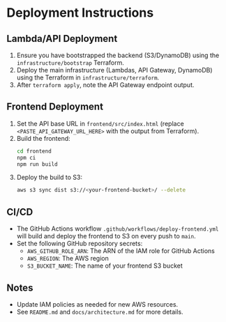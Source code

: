 # Deployment Instructions

## Lambda/API Deployment

1. Ensure you have bootstrapped the backend (S3/DynamoDB) using the `infrastructure/bootstrap` Terraform.
2. Deploy the main infrastructure (Lambdas, API Gateway, DynamoDB) using the Terraform in `infrastructure/terraform`.
3. After `terraform apply`, note the API Gateway endpoint output.

## Frontend Deployment

1. Set the API base URL in `frontend/src/index.html` (replace `<PASTE_API_GATEWAY_URL_HERE>` with the output from Terraform).
2. Build the frontend:
   ```sh
   cd frontend
   npm ci
   npm run build
   ```
3. Deploy the build to S3:
   ```sh
   aws s3 sync dist s3://<your-frontend-bucket>/ --delete
   ```

## CI/CD

- The GitHub Actions workflow `.github/workflows/deploy-frontend.yml` will build and deploy the frontend to S3 on every push to `main`.
- Set the following GitHub repository secrets:
  - `AWS_GITHUB_ROLE_ARN`: The ARN of the IAM role for GitHub Actions
  - `AWS_REGION`: The AWS region
  - `S3_BUCKET_NAME`: The name of your frontend S3 bucket

## Notes
- Update IAM policies as needed for new AWS resources.
- See `README.md` and `docs/architecture.md` for more details.
